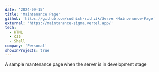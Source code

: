 ```yaml
---
date: '2024-09-15'
title: 'Maintenance Page'
github: 'https://github.com/sudhish-rithvik/Server-Maintenance-Page'
external: 'https://maintanence-sigma.vercel.app/'
tech:
  - HTML
  - CSS
  - Shell
company: 'Personal'
showInProjects: true
---
```


A sample maintenance page when the server is in development stage 
